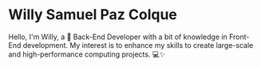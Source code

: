 # Willy Samuel Paz Colque

Hello, I'm Willy, a 🚀 Back-End Developer with a bit of knowledge in Front-End development. My interest is to enhance my skills to create large-scale and high-performance computing projects. 💻✨
